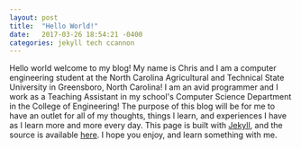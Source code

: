 ```yaml
---
layout: post
title:  "Hello World!"
date:   2017-03-26 18:54:21 -0400
categories: jekyll tech ccannon
---
```

Hello world welcome to my blog! My name is Chris and I am a computer engineering student at the North Carolina Agricultural and Technical State University
in Greensboro, North Carolina! I am an avid programmer and I work as a Teaching Assistant in my school's Computer Science Department in the College of
Engineering! The purpose of this blog will be for me to have an outlet for all of my thoughts, things I learn, and experiences I have as I learn more and
more every day. This page is built with [Jekyll](https://jekyllrb.com), and the source is available [here](https://github.com/ccannon94/ccannon94.github.io). I hope you enjoy, and learn something with me.
